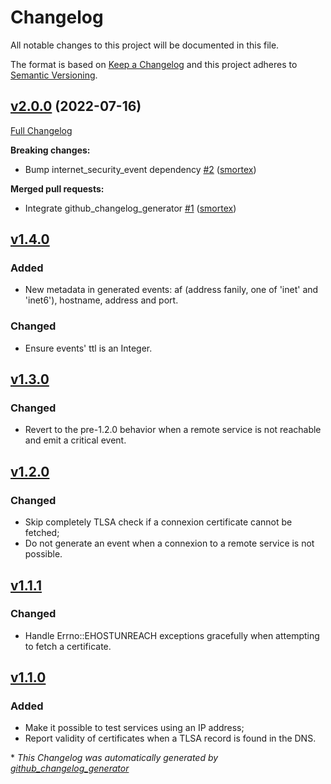 # Changelog

All notable changes to this project will be documented in this file.

The format is based on [Keep a Changelog](https://keepachangelog.com/en/1.0.0/)
and this project adheres to [Semantic Versioning](https://semver.org/spec/v2.0.0.html).

## [v2.0.0](https://github.com/smortex/tls-checker/tree/v2.0.0) (2022-07-16)

[Full Changelog](https://github.com/smortex/tls-checker/compare/v1.4.0...v2.0.0)

**Breaking changes:**

- Bump internet\_security\_event dependency [\#2](https://github.com/smortex/tls-checker/pull/2) ([smortex](https://github.com/smortex))

**Merged pull requests:**

- Integrate github\_changelog\_generator [\#1](https://github.com/smortex/tls-checker/pull/1) ([smortex](https://github.com/smortex))

## [v1.4.0]
### Added

- New metadata in generated events: af (address fanily, one of 'inet' and
  'inet6'), hostname, address and port.

### Changed

- Ensure events' ttl is an Integer.

## [v1.3.0]
### Changed

- Revert to the pre-1.2.0 behavior when a remote service is not reachable and
  emit a critical event.

## [v1.2.0]
### Changed

- Skip completely TLSA check if a connexion certificate cannot be fetched;
- Do not generate an event when a connexion to a remote service is not
  possible.

## [v1.1.1]
### Changed

- Handle Errno::EHOSTUNREACH exceptions gracefully when attempting to fetch a
  certificate.

## [v1.1.0]
### Added

- Make it possible to test services using an IP address;
- Report validity of certificates when a TLSA record is found in the DNS.

[v1.4.0]: https://github.com/smortex/tls-checker/compare/v1.3.0...v1.4.0
[v1.3.0]: https://github.com/smortex/tls-checker/compare/v1.2.0...v1.3.0
[v1.2.0]: https://github.com/smortex/tls-checker/compare/v1.1.1...v1.2.0
[v1.1.1]: https://github.com/smortex/tls-checker/compare/v1.1.0...v1.1.1
[v1.1.0]: https://github.com/smortex/tls-checker/compare/v1.0.0...v1.1.0


\* *This Changelog was automatically generated by [github_changelog_generator](https://github.com/github-changelog-generator/github-changelog-generator)*
